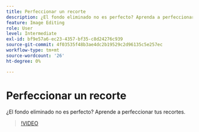 ```yaml
---
title: Perfeccionar un recorte
description: ¿El fondo eliminado no es perfecto? Aprenda a perfeccionar sus recortes
feature: Image Editing
role: User
level: Intermediate
exl-id: bf9e57a6-ec23-4357-bf35-c8d24276c939
source-git-commit: 4f03535f48b3ae4dc2b19529c2d96135c5e257ec
workflow-type: tm+mt
source-wordcount: '26'
ht-degree: 0%

---
```


# Perfeccionar un recorte

¿El fondo eliminado no es perfecto? Aprende a perfeccionar tus recortes.

>[!VIDEO](https://video.tv.adobe.com/v/3420221?quality=12&learn=on&hidetitle=true)
